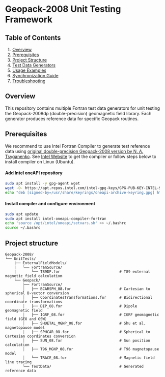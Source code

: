 # Geopack-2008 Unit Testing Framework

## Table of Contents
1. [Overview](#overview)
2. [Prerequisites](#prerequisites)
3. [Project Structure](#project-structure)
4. [Test Data Generators](#test-data-generators)
5. [Usage Examples](#usage-examples)
6. [Synchronization Guide](#synchronization-guide)
7. [Troubleshooting](#troubleshooting)

## Overview

This repository contains multiple Fortran test data generators for unit testing the Geopack-2008dp (double-precision) geomagnetic field library.
Each generator produces reference data for specific Geopack routines.

## Prerequisites

We recommend to use Intel Fortran Compiler to generate test reference data using [original double-precision Geopack-2008 version by N. A. Tsyganenko](https://geo.phys.spbu.ru/~tsyganenko/models/Geopack-2008_dp.for).
See [Intel Website](http://intel.com) to get the compiler or follow steps below to install compiler on Linux (Ubuntu).

#### Add Intel oneAPI repository

```bash
sudo apt install -y gpg-agent wget
wget -O- https://apt.repos.intel.com/intel-gpg-keys/GPG-PUB-KEY-INTEL-SW-PRODUCTS.PUB | gpg --dearmor | sudo tee /usr/share/keyrings/oneapi-archive-keyring.gpg > /dev/null
echo "deb [signed-by=/usr/share/keyrings/oneapi-archive-keyring.gpg] https://apt.repos.intel.com/oneapi all main" | sudo tee /etc/apt/sources.list.d/oneAPI.list
```

#### Install compiler and configure environment
```bash
sudo apt update
sudo apt install intel-oneapi-compiler-fortran
echo 'source /opt/intel/oneapi/setvars.sh' >> ~/.bashrc
source ~/.bashrc
```

## Project structure
```
Geopack-2008/
└── UnitTests/
    ├── ExternalFieldModels/
    |   └── FortranSource/
    |       └── T89DP.for                           # T89 external magnetic field calculation
    └── Geopack/
        ├── FortranSource/
        │   ├── BCARSPH_08.for                      # Cartesian to spherical B-vector conversion
        │   ├── CoordinatesTransformations.for      # Bidirectional coordinate transformations
        │   ├── DIP_08.for                          # Dipole geomagnetic field
        │   ├── IGRF_08.for                         # IGRF geomagnetic field (GEO and GSW)
        │   ├── SHUETAL_MGNP_08.for                 # Shu et al. magnetopause model
        │   ├── SPHCAR_08.for                       # Spherical to Cartesian coordinates conversion
        │   ├── SUN_08.for                          # Sun position calculation
        │   ├── T96_MGNP_08.for                     # T96 magnetopause model
        │   └── TRACE_08.for                        # Magnetic field line tracing
        └── TestData/                               # Generated reference data
```
